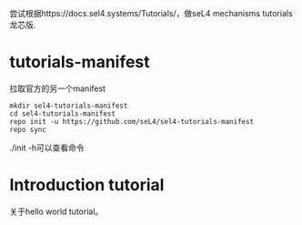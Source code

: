 尝试根据https://docs.sel4.systems/Tutorials/，做seL4 mechanisms tutorials龙芯版.

# tutorials-manifest

拉取官方的另一个manifest

```
mkdir sel4-tutorials-manifest
cd sel4-tutorials-manifest
repo init -u https://github.com/seL4/sel4-tutorials-manifest
repo sync
```

./init -h可以查看命令





# Introduction tutorial

关于hello world tutorial。


